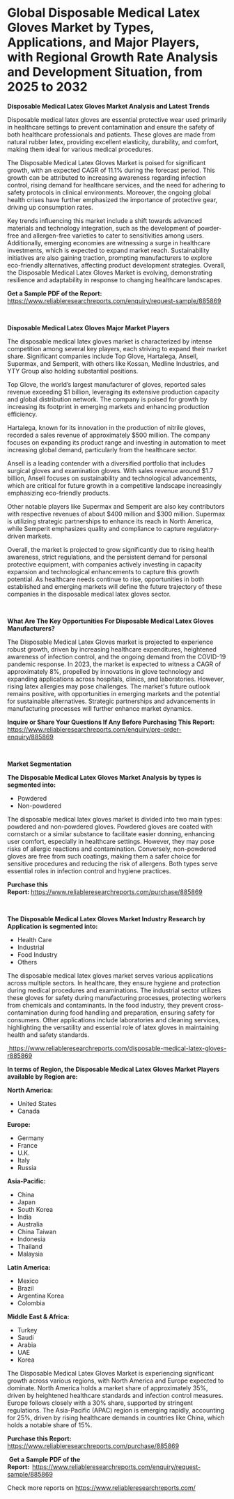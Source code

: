 <p><h1>Global Disposable Medical Latex Gloves Market by Types, Applications, and Major Players, with Regional Growth Rate Analysis and Development Situation, from 2025 to 2032</h1></p><p><strong>Disposable Medical Latex Gloves Market Analysis and Latest Trends</strong></p>
<p><p>Disposable medical latex gloves are essential protective wear used primarily in healthcare settings to prevent contamination and ensure the safety of both healthcare professionals and patients. These gloves are made from natural rubber latex, providing excellent elasticity, durability, and comfort, making them ideal for various medical procedures.</p><p>The Disposable Medical Latex Gloves Market is poised for significant growth, with an expected CAGR of 11.1% during the forecast period. This growth can be attributed to increasing awareness regarding infection control, rising demand for healthcare services, and the need for adhering to safety protocols in clinical environments. Moreover, the ongoing global health crises have further emphasized the importance of protective gear, driving up consumption rates.</p><p>Key trends influencing this market include a shift towards advanced materials and technology integration, such as the development of powder-free and allergen-free varieties to cater to sensitivities among users. Additionally, emerging economies are witnessing a surge in healthcare investments, which is expected to expand market reach. Sustainability initiatives are also gaining traction, prompting manufacturers to explore eco-friendly alternatives, affecting product development strategies. Overall, the Disposable Medical Latex Gloves Market is evolving, demonstrating resilience and adaptability in response to changing healthcare landscapes.</p></p>
<p><strong>Get a Sample PDF of the Report:&nbsp;</strong> <a href="https://www.reliableresearchreports.com/enquiry/request-sample/885869?utm_campaign=2333&utm_medium=2&utm_source=Github&utm_content=ia&utm_term=08022025&utm_id=disposable-medical-latex-gloves">https://www.reliableresearchreports.com/enquiry/request-sample/885869</a></p>
<p>&nbsp;</p>
<p><strong>Disposable Medical Latex Gloves Major Market Players</strong></p>
<p><p>The disposable medical latex gloves market is characterized by intense competition among several key players, each striving to expand their market share. Significant companies include Top Glove, Hartalega, Ansell, Supermax, and Semperit, with others like Kossan, Medline Industries, and YTY Group also holding substantial positions.</p><p>Top Glove, the world’s largest manufacturer of gloves, reported sales revenue exceeding $1 billion, leveraging its extensive production capacity and global distribution network. The company is poised for growth by increasing its footprint in emerging markets and enhancing production efficiency.</p><p>Hartalega, known for its innovation in the production of nitrile gloves, recorded a sales revenue of approximately $500 million. The company focuses on expanding its product range and investing in automation to meet increasing global demand, particularly from the healthcare sector.</p><p>Ansell is a leading contender with a diversified portfolio that includes surgical gloves and examination gloves. With sales revenue around $1.7 billion, Ansell focuses on sustainability and technological advancements, which are critical for future growth in a competitive landscape increasingly emphasizing eco-friendly products.</p><p>Other notable players like Supermax and Semperit are also key contributors with respective revenues of about $400 million and $300 million. Supermax is utilizing strategic partnerships to enhance its reach in North America, while Semperit emphasizes quality and compliance to capture regulatory-driven markets.</p><p>Overall, the market is projected to grow significantly due to rising health awareness, strict regulations, and the persistent demand for personal protective equipment, with companies actively investing in capacity expansion and technological enhancements to capture this growth potential. As healthcare needs continue to rise, opportunities in both established and emerging markets will define the future trajectory of these companies in the disposable medical latex gloves sector.</p></p>
<p>&nbsp;</p>
<p><strong>What Are The Key Opportunities For Disposable Medical Latex Gloves Manufacturers?</strong></p>
<p><p>The Disposable Medical Latex Gloves market is projected to experience robust growth, driven by increasing healthcare expenditures, heightened awareness of infection control, and the ongoing demand from the COVID-19 pandemic response. In 2023, the market is expected to witness a CAGR of approximately 8%, propelled by innovations in glove technology and expanding applications across hospitals, clinics, and laboratories. However, rising latex allergies may pose challenges. The market's future outlook remains positive, with opportunities in emerging markets and the potential for sustainable alternatives. Strategic partnerships and advancements in manufacturing processes will further enhance market dynamics.</p></p>
<p><strong>Inquire or Share Your Questions If Any Before Purchasing This Report:</strong> <a href="https://www.reliableresearchreports.com/enquiry/pre-order-enquiry/885869?utm_campaign=2333&utm_medium=2&utm_source=Github&utm_content=ia&utm_term=08022025&utm_id=disposable-medical-latex-gloves">https://www.reliableresearchreports.com/enquiry/pre-order-enquiry/885869</a></p>
<p>&nbsp;</p>
<p><strong>Market Segmentation</strong></p>
<p><strong>The Disposable Medical Latex Gloves Market Analysis by types is segmented into:</strong></p>
<p><ul><li>Powdered</li><li>Non-powdered</li></ul></p>
<p><p>The disposable medical latex gloves market is divided into two main types: powdered and non-powdered gloves. Powdered gloves are coated with cornstarch or a similar substance to facilitate easier donning, enhancing user comfort, especially in healthcare settings. However, they may pose risks of allergic reactions and contamination. Conversely, non-powdered gloves are free from such coatings, making them a safer choice for sensitive procedures and reducing the risk of allergens. Both types serve essential roles in infection control and hygiene practices.</p></p>
<p><strong>Purchase this Report:&nbsp;</strong><a href="https://www.reliableresearchreports.com/purchase/885869?utm_campaign=2333&utm_medium=2&utm_source=Github&utm_content=ia&utm_term=08022025&utm_id=disposable-medical-latex-gloves">https://www.reliableresearchreports.com/purchase/885869</a></p>
<p>&nbsp;</p>
<p><strong>The Disposable Medical Latex Gloves Market Industry Research by Application is segmented into:</strong></p>
<p><ul><li>Health Care</li><li>Industrial</li><li>Food Industry</li><li>Others</li></ul></p>
<p><p>The disposable medical latex gloves market serves various applications across multiple sectors. In healthcare, they ensure hygiene and protection during medical procedures and examinations. The industrial sector utilizes these gloves for safety during manufacturing processes, protecting workers from chemicals and contaminants. In the food industry, they prevent cross-contamination during food handling and preparation, ensuring safety for consumers. Other applications include laboratories and cleaning services, highlighting the versatility and essential role of latex gloves in maintaining health and safety standards.</p></p>
<p><a href="https://www.reliableresearchreports.com/disposable-medical-latex-gloves-r885869?utm_campaign=2333&utm_medium=2&utm_source=Github&utm_content=ia&utm_term=08022025&utm_id=disposable-medical-latex-gloves">&nbsp;https://www.reliableresearchreports.com/disposable-medical-latex-gloves-r885869</a></p>
<p><strong>In terms of Region, the Disposable Medical Latex Gloves Market Players available by Region are:</strong></p>
<p>
    <p> <strong> North America: </strong>
        <ul>
            <li>United States</li>
            <li>Canada</li>
        </ul>
        </p> 
    <p> <strong> Europe: </strong>
        <ul>
            <li>Germany</li>
            <li>France</li>
            <li>U.K.</li>
            <li>Italy</li>
            <li>Russia</li>
        </ul>
        </p> 
    <p> <strong> Asia-Pacific: </strong>
        <ul>
            <li>China</li>
            <li>Japan</li>
            <li>South Korea</li>
            <li>India</li>
            <li>Australia</li>
            <li>China Taiwan</li>
            <li>Indonesia</li>
            <li>Thailand</li>
            <li>Malaysia</li>
        </ul>
        </p> 
    <p> <strong> Latin America: </strong>
        <ul>
            <li>Mexico</li>
            <li>Brazil</li>
            <li>Argentina Korea</li>
            <li>Colombia</li>
        </ul>
        </p> 
    <p> <strong> Middle East & Africa: </strong>
        <ul>
            <li>Turkey</li>
            <li>Saudi</li>
            <li>Arabia</li>
            <li>UAE</li>
            <li>Korea</li>
        </ul>
    </p>
    </p>
<p><p>The Disposable Medical Latex Gloves Market is experiencing significant growth across various regions, with North America and Europe expected to dominate. North America holds a market share of approximately 35%, driven by heightened healthcare standards and infection control measures. Europe follows closely with a 30% share, supported by stringent regulations. The Asia-Pacific (APAC) region is emerging rapidly, accounting for 25%, driven by rising healthcare demands in countries like China, which holds a notable share of 15%.</p></p>
<p><strong>Purchase this Report: </strong><a href="https://www.reliableresearchreports.com/purchase/885869?utm_campaign=2333&utm_medium=2&utm_source=Github&utm_content=ia&utm_term=08022025&utm_id=disposable-medical-latex-gloves">https://www.reliableresearchreports.com/purchase/885869</a></p>
<p>&nbsp;<strong>Get a Sample PDF of the Report:&nbsp;&nbsp;</strong><a href="https://www.reliableresearchreports.com/enquiry/request-sample/885869?utm_campaign=2333&utm_medium=2&utm_source=Github&utm_content=ia&utm_term=08022025&utm_id=disposable-medical-latex-gloves">https://www.reliableresearchreports.com/enquiry/request-sample/885869</a></p>
<p><strong></strong></p>
<p>Check more reports on <a href="https://www.reliableresearchreports.com/?utm_campaign=2333&utm_medium=2&utm_source=Github&utm_content=ia&utm_term=08022025&utm_id=disposable-medical-latex-gloves">https://www.reliableresearchreports.com/</a></p>